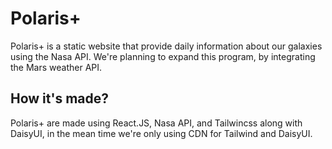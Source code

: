 # Polaris+

Polaris+ is a static website that provide daily information about our galaxies using the Nasa API.
We're planning to expand this program, by integrating the Mars weather API.

## How it's made?

Polaris+ are made using React.JS, Nasa API, and Tailwincss along with DaisyUI,
in the mean time we're only using CDN for Tailwind and DaisyUI.
